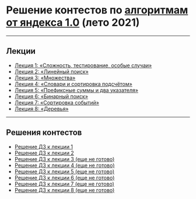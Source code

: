 # Решение контестов по [алгоритмам от яндекса 1.0](https://yandex.ru/yaintern/algorithm-training_1) (лето 2021)

---
## Лекции

- [Лекция 1: «Сложность, тестирование, особые случаи»](https://www.youtube.com/watch?v=QLhqYNsPIVo)
- [Лекция 2: «Линейный поиск»](https://www.youtube.com/watch?v=SKwB41FrGgU)
- [Лекция 3: «Множества»](https://www.youtube.com/watch?v=PUpmV2ieIHA&t=2678s)
- [Лекция 4: «Словари и сортировка подсчётом»](https://www.youtube.com/watch?v=Nb5mW1yWVSs)
- [Лекция 5: «Префиксные суммы и два указателя»](https://www.youtube.com/watch?v=de28y8Dcvkg&t=713s)
- [Лекция 6: «Бинарный поиск»](https://www.youtube.com/watch?v=YENpZexHfuk&t=247s)
- [Лекция 7: «Сортировка событий»](https://www.youtube.com/watch?v=hGixDBO-p6Q)
- [Лекция 8: «Деревья»](https://www.youtube.com/watch?v=lEJzqHgyels)

---
## Решения контестов

- [Решение ДЗ к лекции 1](https://github.com/OkhotnikovFN/Yandex-Algorithms/tree/main/trainings_1.0/hw_1)
- [Решение ДЗ к лекции 2](https://github.com/OkhotnikovFN/Yandex-Algorithms/tree/main/trainings_1.0/hw_2)
- [Решение ДЗ к лекции 3 (еще не готово)]()
- [Решение ДЗ к лекции 4 (еще не готово)]()
- [Решение ДЗ к лекции 5 (еще не готово)]()
- [Решение ДЗ к лекции 6 (еще не готово)]()
- [Решение ДЗ к лекции 7 (еще не готово)]()
- [Решение ДЗ к лекции 8 (еще не готово)]()

